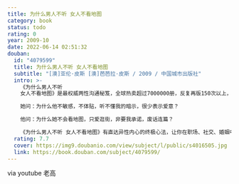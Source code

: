 ```yaml
---
title: 为什么男人不听 女人不看地图
category: book
status: todo
rating: 0
year: 2009-10
date: 2022-06-14 02:51:32
douban:
  id: "4079599"
  title: 为什么男人不听 女人不看地图
  subtitle: "[澳]亚伦·皮斯 [澳]芭芭拉·皮斯 / 2009 / 中国城市出版社"
  intro: >-
    《为什么男人不听
    女人不看地图》是最权威两性沟通秘笈，全球热卖超过7000000册，反复再版150次以上，了解男女相处简单而必需的策略，告诉你两性关系最重大的秘密。男人与女人竟然有如此多的不同，他们该怎么办……为了写这本书提示男人与女人的思维方式为什么如此不同的书，皮斯夫妇游历了几乎整个世界。他们戏剧性地发现了男人和女人大脑的不同并对其进行比较。书中生动风趣地讲述了男人女人的故事，他们和她们头脑的差异决定了男女之间的行为能力、生活方式和两性交往等方面的差异。由于男女大脑工作方式的不同，使男女之间在生活中仅仅因为误解出现了很多悲剧。现在，我们帮助你了解“另一半的人”——那些你称之为“异性”的人，知道了彼此的不同思维分工，你不必再怀疑亲爱的他是否在听你说话，他也能够理解你在某些日子心情烦躁的原因。书中更提出超级实用的解决办法，让那些难以开口但却引起争吵的小问题巧妙消弭，让你和你的伴侣从此生活得更加完美。祝你早日学会另一国的语言。

    她问：为什么他不敏感，不体贴，听不懂我的暗示，很少表示爱意？

    他问：为什么她不会看地图，只爱逛街，非要我承诺，废话连篇？

    《为什么男人不听 女人不看地图》有直达异性内心的终极心法，让你在职场、社交、婚姻中脱颖而出。
  rating: 7.7
  cover: https://img9.doubanio.com/view/subject/l/public/s4016505.jpg
  link: https://book.douban.com/subject/4079599/
---
```


via youtube 老高